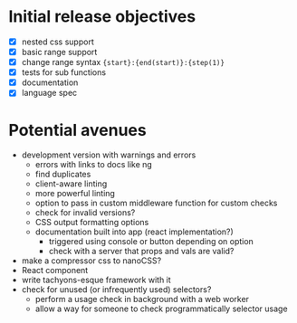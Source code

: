 # Initial release objectives

- [x] nested css support
- [x] basic range support
- [x] change range syntax `{start}:{end(start)}:{step(1)}`
- [x] tests for sub functions
- [x] documentation
- [x] language spec

# Potential avenues

* development version with warnings and errors
  * errors with links to docs like ng
  * find duplicates
  * client-aware linting
  * more powerful linting
  * option to pass in custom middleware function for custom checks
  * check for invalid versions?
  * CSS output formatting options
  * documentation built into app (react implementation?)
    * triggered using console or button depending on option
    * check with a server that props and vals are valid?
* make a compressor css to nanoCSS?
* React component
* write tachyons-esque framework with it
* check for unused (or infrequently used) selectors?
  * perform a usage check in background with a web worker
  * allow a way for someone to check programmatically selector usage
